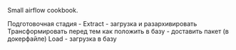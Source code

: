 Small airflow cookbook.

Подготовочная стадия - Extract - загрузка и разархивировать
Трансформировать перед тем как положить в базу - доставить пакет (в докерфайле)
Load - загрузка в базу